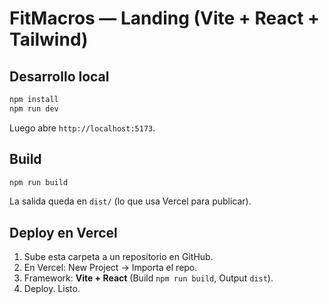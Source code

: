 # FitMacros — Landing (Vite + React + Tailwind)

## Desarrollo local
```bash
npm install
npm run dev
```
Luego abre `http://localhost:5173`.

## Build
```bash
npm run build
```
La salida queda en `dist/` (lo que usa Vercel para publicar).

## Deploy en Vercel
1. Sube esta carpeta a un repositorio en GitHub.
2. En Vercel: New Project → Importa el repo.
3. Framework: **Vite + React** (Build `npm run build`, Output `dist`).
4. Deploy. Listo.
